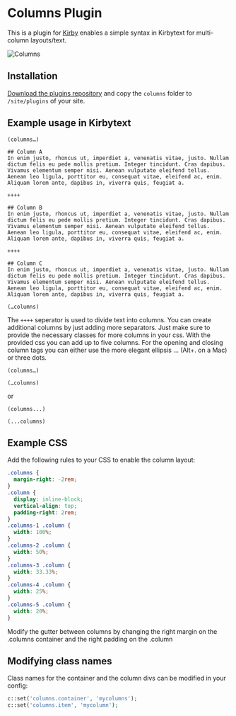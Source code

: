 # Columns Plugin

This is a plugin for [Kirby](http://getkirby.com/) enables a simple syntax in Kirbytext for multi-column layouts/text.

![Columns](http://f.cl.ly/items/1C1X1a1f231z1E142f1G/columns.png)

## Installation

[Download the plugins repository](https://github.com/getkirby/plugins/archive/master.zip) and copy the `columns` folder to `/site/plugins` of your site.

## Example usage in Kirbytext

```
(columns…)

## Column A
In enim justo, rhoncus ut, imperdiet a, venenatis vitae, justo. Nullam dictum felis eu pede mollis pretium. Integer tincidunt. Cras dapibus. Vivamus elementum semper nisi. Aenean vulputate eleifend tellus. Aenean leo ligula, porttitor eu, consequat vitae, eleifend ac, enim. Aliquam lorem ante, dapibus in, viverra quis, feugiat a.

++++

## Column B
In enim justo, rhoncus ut, imperdiet a, venenatis vitae, justo. Nullam dictum felis eu pede mollis pretium. Integer tincidunt. Cras dapibus. Vivamus elementum semper nisi. Aenean vulputate eleifend tellus. Aenean leo ligula, porttitor eu, consequat vitae, eleifend ac, enim. Aliquam lorem ante, dapibus in, viverra quis, feugiat a.

++++

## Column C
In enim justo, rhoncus ut, imperdiet a, venenatis vitae, justo. Nullam dictum felis eu pede mollis pretium. Integer tincidunt. Cras dapibus. Vivamus elementum semper nisi. Aenean vulputate eleifend tellus. Aenean leo ligula, porttitor eu, consequat vitae, eleifend ac, enim. Aliquam lorem ante, dapibus in, viverra quis, feugiat a.

(…columns)
```

The `++++` seperator is used to divide text into columns. You can create additional columns by just adding more separators. Just make sure to provide the necessary classes for more columns in your css. With the provided css you can add up to five columns. For the opening and closing column tags you can either use the more elegant ellipsis … (Alt+. on a Mac) or three dots.

```
(columns…)

(…columns)
```

or

```
(columns...)

(...columns)
```


## Example CSS

Add the following rules to your CSS to enable the column layout:

```css
.columns {
  margin-right: -2rem;
}
.column {
  display: inline-block;
  vertical-align: top;
  padding-right: 2rem;
}
.columns-1 .column {
  width: 100%;
}
.columns-2 .column {
  width: 50%;
}
.columns-3 .column {
  width: 33.33%;
}
.columns-4 .column {
  width: 25%;
}
.columns-5 .column {
  width: 20%;
}
```

Modify the gutter between columns by changing the right margin on the .columns container and the right padding on the .column

## Modifying class names

Class names for the container and the column divs can be modified in your config:

```php
c::set('columns.container', 'mycolumns');
c::set('columns.item', 'mycolumn');
```

